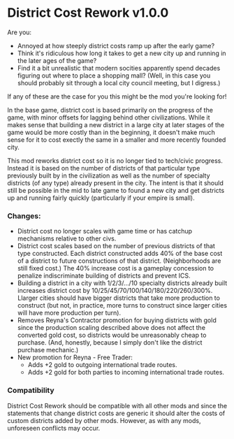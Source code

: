 # District Cost Rework v1.0.0

Are you:
* Annoyed at how steeply district costs ramp up after the early game?
* Think it's ridiculous how long it takes to get a new city up and running in the later ages of the game?  
* Find it a bit unrealistic that modern socities apparently spend decades figuring out where to place a shopping mall?
(Well, in this case you should probably sit through a local city council meeting, but I digress.)

If any of these are the case for you this might be the mod you're looking for!

In the base game, district cost is based primarily on the progress of the game, with minor offsets
for lagging behind other civilizations.  While it makes sense that building a new district in a large 
city at later stages of the game would be more costly than in the beginning, it doesn't make much sense 
for it to cost exectly the same in a smaller and more recently founded city.

This mod reworks district cost so it is no longer tied to tech/civic progress.  Instead it is based on the number 
of districts of that particular type previously built by in the civilization as well as the number of 
specialty districts (of any type) already present in the city.  The intent is that it should still be possible 
in the mid to late game to found a new city and get districts up and running fairly quickly (particularly if your 
empire is small).

### Changes:
* District cost no longer scales with game time or has catchup mechanisms relative to other civs.
* District cost scales based on the number of previous districts of that type constructed.
  Each district constructed adds 40% of the base cost of a district to future constructions of that district.
  (Neighborhoods are still fixed cost.)  The 40% increase cost is a gameplay concession to penalize 
  indiscriminate building of districts and prevent ICS.
* Building a district in a city with 1/2/3/.../10 specialty districts already built increases district cost by 
  10/25/45/70/100/140/180/220/260/300%.  Llarger cities should have bigger districts that take more 
  production to construct (but not, in practice, more turns to construct since larger cities will have 
  more production per turn).
* Removes Reyna's Contractor promotion for buying districts with gold since the production scaling described 
  above does not affect the converted gold cost, so districts would be unreasonably cheap to purchase. 
  (And, honestly, because I simply don't like the district purchase mechanic.) 
* New promotion for Reyna - Free Trader:
  * Adds +2 gold to outgoing international trade routes.
  * Adds +2 gold for both parties to incoming international trade routes.

### Compatibility
District Cost Rework should be compatible with all other mods and since the statements
that change district costs are generic it should alter the costs of custom districts 
added by other mods.  However, as with any mods, unforeseen conflicts may occur.
